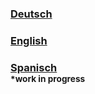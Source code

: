 ### [Deutsch](https://github.com/D1p4k/ChainSMPGuide/blob/main/DE/ChainSMPModLoaders.md)
### [English](https://github.com/D1p4k/ChainSMPGuide/blob/main/EN/ChainSMPModLoaders.md)
### [Spanisch](https://github.com/D1p4k/ChainSMPGuide/blob/main/ES/ChainSMPModLoaders.md) <br/> <sup>*work in progress</sup>

